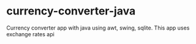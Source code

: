 # currency-converter-java
Currency converter app with java using awt, swing, sqlite. This app uses exchange rates api
